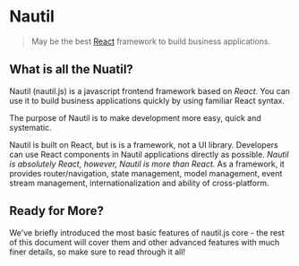 # Nautil

> May be the best [React](https://reactjs.org/) framework to build business applications.

## What is all the Nuatil?

Nautil (nautil.js) is a javascript frontend framework based on *React*. You can use it to build business applications quickly by using familiar React syntax.

The purpose of Nautil is to make development more easy, quick and systematic.

Nautil is built on React, but is is a framework, not a UI library. Developers can use React components in Nautil applications directly as possible. *Nautil is absolutely React, however, Nautil is more than React.* As a framework, it provides router/navigation, state management, model management, event stream management, internationalization and ability of cross-platform.

## Ready for More?

We've briefly introduced the most basic features of nautil.js core - the rest of this document will cover them and other advanced features with much finer details, so make sure to read through it all!
